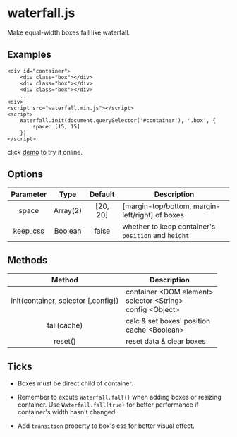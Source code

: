 # waterfall.js

Make equal-width boxes fall like waterfall. 

## Examples

	<div id="container">
		<div class="box"></div>
		<div class="box"></div>
		<div class="box"></div>
		...
	<div>
	<script src="waterfall.min.js"></script>
	<script>
		Waterfall.init(document.querySelector('#container'), '.box', {
			space: [15, 15]
		})
	</script>

click [demo](https://nossika.github.io/waterfall.js/demo.html) to try it online.

## Options

|Parameter|Type|Default|Description|
|:-:|:-:|:-:|---|
|space|Array(2)|[20, 20]|[margin-top/bottom, margin-left/right] of boxes|
|keep_css|Boolean|false|whether to keep container's `position` and `height`|

## Methods

|Method|Description|
|:-:|---|
|init(container, selector [,config])|container \<DOM element><br>selector \<String><br>config \<Object>|
|fall(cache)|calc & set boxes' position<br>cache \<Boolean>|
|reset()|reset data & clear boxes|
## Ticks

* Boxes must be direct child of container.

* Remember to excute `Waterfall.fall()` when adding boxes or resizing container. Use `Waterfall.fall(true)` for better performance if container's width hasn't changed.

* Add `transition` property to box's css for better visual effect.

